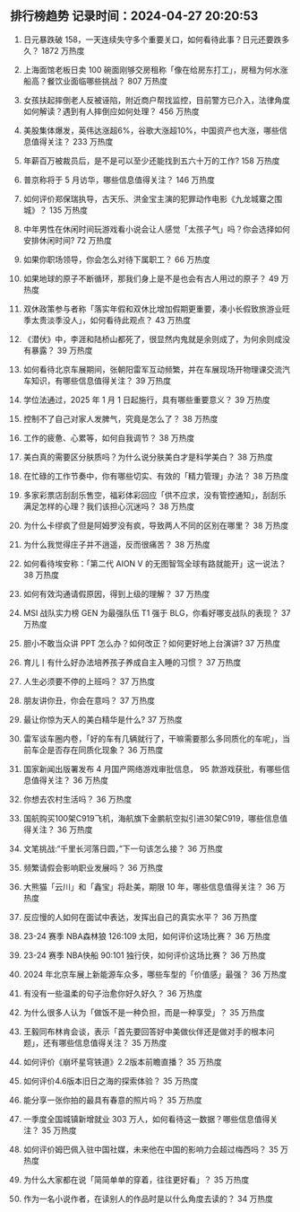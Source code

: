 
## 排行榜趋势 记录时间：2024-04-27 20:20:53
  
  1. 日元暴跌破 158，一天连续失守多个重要关口，如何看待此事？日元还要跌多久？ 1872 万热度
    
  2. 上海面馆老板日卖 100 碗面刚够交房租称「像在给房东打工」，房租为何水涨船高？餐饮业面临哪些挑战？ 807 万热度
    
  3. 女孩扶起摔倒老人反被诬陷，附近商户帮找监控，目前警方已介入，法律角度如何解读？遇到有人摔倒应如何处理？ 456 万热度
    
  4. 美股集体爆发，英伟达涨超6%，谷歌大涨超10%，中国资产也大涨，哪些信息值得关注？ 233 万热度
    
  5. 年薪百万被裁员后，是不是可以至少还能找到五六十万的工作? 158 万热度
    
  6. 普京称将于 5 月访华，哪些信息值得关注？ 146 万热度
    
  7. 如何评价郑保瑞执导，古天乐、洪金宝主演的犯罪动作电影《九龙城寨之围城》？ 135 万热度
    
  8. 中年男性在休闲时间玩游戏看小说会让人感觉「太孩子气」吗？你会选择如何安排休闲时间? 72 万热度
    
  9. 如果你职场领导，你会怎么对待下属职工？ 66 万热度
    
  10. 如果地球的原子不断循环，那我们身上是不是也会有古人用过的原子？ 49 万热度
    
  11. 双休政策参与者称「落实年假和双休比增加假期更重要，凑小长假致旅游业旺季太贵淡季没人」，如何看待此观点？ 43 万热度
    
  12. 《潜伏》中，李涯和陆桥山都死了，很显然内鬼就是余则成了，为何余则成没有暴露？ 39 万热度
    
  13. 如何看待北京车展期间，张朝阳雷军互动频繁，并在车展现场开物理课交流汽车知识，有哪些信息值得关注？ 39 万热度
    
  14. 学位法通过，2025 年 1 月 1 日起施行，具有哪些重要意义？ 39 万热度
    
  15. 控制不了自己对家人发脾气，究竟是怎么了？ 38 万热度
    
  16. 工作的疲惫、心累等，如何自我调节？ 38 万热度
    
  17. 美白真的需要区分肤质吗？为什么说分肤美白才是科学美白？ 38 万热度
    
  18. 在忙碌的工作节奏中，你有哪些切实、有效的「精力管理」办法？ 38 万热度
    
  19. 多家彩票店刮刮乐售空，福彩体彩回应「供不应求，没有管控通知」，刮刮乐满足怎样的心理？我们该担心沉迷吗？ 38 万热度
    
  20. 为什么卡缪疯了但是阿姆罗没有疯，导致两人不同的区别在哪里？ 38 万热度
    
  21. 为什么我觉得庄子并不逍遥，反而很痛苦？ 38 万热度
    
  22. 如何看待埃安称：「第二代 AION V 的无图智驾全球有路就能开」这一说法？ 38 万热度
    
  23. 如何有效沟通请假原因，得到上级的理解？ 37 万热度
    
  24. MSI 战队实力榜 GEN 为最强队伍 T1 强于 BLG，你看好哪支战队的表现？ 37 万热度
    
  25. 胆小不敢当众讲 PPT 怎么办？如何改正？如何更好地上台演讲? 37 万热度
    
  26. 育儿丨有什么好办法培养孩子养成自主入睡的习惯？ 37 万热度
    
  27. 人生必须要不停的上班吗？ 37 万热度
    
  28. 朋友讲你丑，你会在意吗？ 37 万热度
    
  29. 最让你惊为天人的美白精华是什么? 37 万热度
    
  30. 雷军谈车圈内卷，「好的车有几辆就行了，干嘛需要那么多同质化的车呢」，当前车企是否存在同质化现象？ 36 万热度
    
  31. 国家新闻出版署发布 4 月国产网络游戏审批信息， 95 款游戏获批，有哪些信息值得关注？ 36 万热度
    
  32. 你想去农村生活吗？ 36 万热度
    
  33. 国航购买100架C919飞机，海航旗下金鹏航空拟引进30架C919，哪些信息值得关注？ 36 万热度
    
  34. 文笔挑战:“千里长河落日圆，”下一句该怎么接？ 36 万热度
    
  35. 频繁请假会影响职业发展吗？ 36 万热度
    
  36. 大熊猫「云川」和「鑫宝」将赴美，期限 10 年，哪些信息值得关注？ 36 万热度
    
  37. 反应慢的人如何在面试中表达，发挥出自己的真实水平？ 36 万热度
    
  38. 23-24 赛季 NBA森林狼 126:109 太阳，如何评价这场比赛？ 36 万热度
    
  39. 23-24 赛季 NBA快船 90:101 独行侠，如何评价这场比赛？ 36 万热度
    
  40. 2024 年北京车展上新能源车众多，哪些车型的「价值感」最强？ 36 万热度
    
  41. 有没有一些温柔的句子治愈你好久好久？ 36 万热度
    
  42. 为什么很多人认为「做饭不是一种负担，而是一种享受」？ 35 万热度
    
  43. 王毅同布林肯会谈，表示「首先要回答好中美做伙伴还是做对手的根本问题」，还有哪些信息值得关注？ 35 万热度
    
  44. 如何评价《崩坏星穹铁道》2.2版本前瞻直播？ 35 万热度
    
  45. 如何评价4.6版本旧日之海的探索体验？ 35 万热度
    
  46. 能分享一张你拍的最具有春意的照片吗？ 35 万热度
    
  47. 一季度全国城镇新增就业 303 万人，如何看待这一数据？哪些信息值得关注？ 35 万热度
    
  48. 如何评价姆巴佩入驻中国社媒，未来他在中国的影响力会超过梅西吗？ 35 万热度
    
  49. 为什么大家都在说「简简单单的穿着，往往更好看」？ 35 万热度
    
  50. 作为一名小说作者，在读别人的作品时是以什么角度去读的？ 34 万热度
    